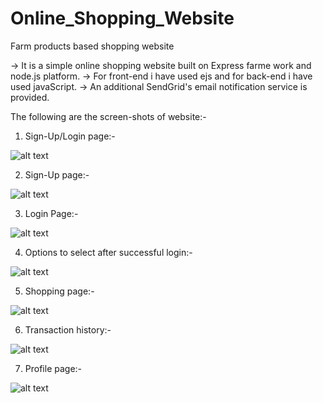 # Online_Shopping_Website
Farm products based shopping website

-> It is a simple online shopping website built on Express farme work and node.js platform.
-> For front-end i have used ejs and for back-end i have used javaScript.
-> An additional SendGrid's email notification service is provided.

The following are the screen-shots of website:-

1. Sign-Up/Login page:-

![alt text](![image](https://user-images.githubusercontent.com/71179766/120553466-27251b80-c416-11eb-8894-82d41f8ceca1.png)
)

2. Sign-Up page:-

![alt text](![image](https://user-images.githubusercontent.com/71179766/120554295-322c7b80-c417-11eb-9562-4fe9e0b41744.png)
)

3. Login Page:-

![alt text](![image](https://user-images.githubusercontent.com/71179766/120553707-6f443e00-c416-11eb-98ac-b0bdf4702511.png)
)

4. Options to select after successful login:-

![alt text](![image](https://user-images.githubusercontent.com/71179766/120553890-a9addb00-c416-11eb-9dc4-d788d421525d.png)
)

5. Shopping page:-

![alt text](![image](https://user-images.githubusercontent.com/71179766/120553965-c518e600-c416-11eb-9433-f67b1b3e0432.png)
)

6. Transaction history:-

![alt text](![image](https://user-images.githubusercontent.com/71179766/120554096-f72a4800-c416-11eb-85cd-52764d618ab5.png)
)

7. Profile page:-

![alt text](![image](https://user-images.githubusercontent.com/71179766/120554185-12955300-c417-11eb-99ea-9113c1c03c12.png)
)
